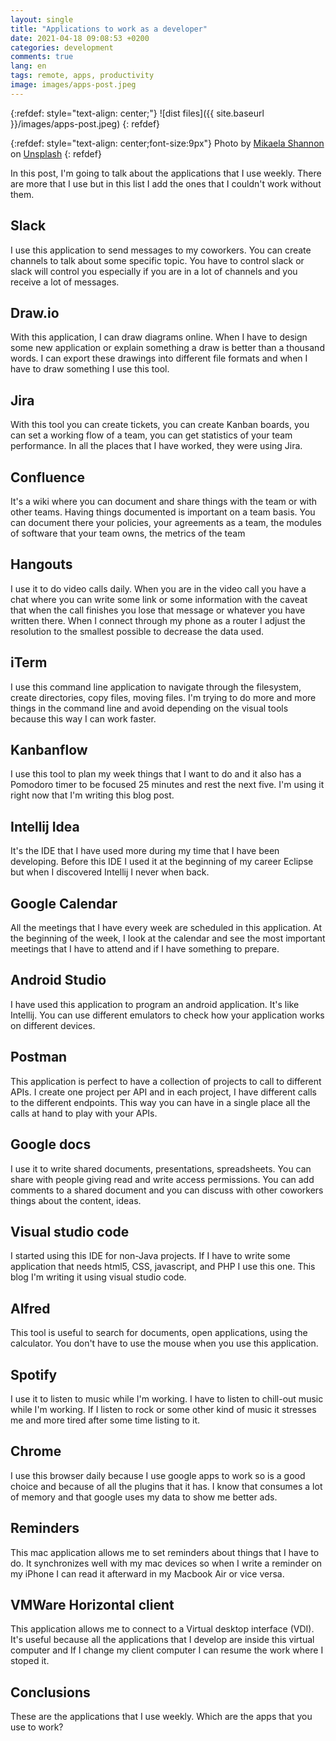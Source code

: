 ```yaml
---
layout: single
title: "Applications to work as a developer"
date: 2021-04-18 09:08:53 +0200
categories: development
comments: true
lang: en
tags: remote, apps, productivity
image: images/apps-post.jpeg
---
```


{:refdef: style="text-align: center;"}
![dist files]({{ site.baseurl }}/images/apps-post.jpeg)
{: refdef}

{:refdef: style="text-align: center;font-size:9px"}
Photo by <a href="https://unsplash.com/@mikaelashannon?utm_source=unsplash&utm_medium=referral&utm_content=creditCopyText">Mikaela Shannon</a> on <a href="https://unsplash.com/s/photos/desktop-apps?utm_source=unsplash&utm_medium=referral&utm_content=creditCopyText">Unsplash</a>
{: refdef}  

In this post, I'm going to talk about the applications that I use weekly. There are more that I use but in this list I add the ones that I couldn't work without them.

## Slack

I use this application to send messages to my coworkers. You can create channels to talk about some specific topic. You have to control slack or slack will control you especially if you are in a lot of channels and you receive a lot of messages.

## Draw.io

With this application, I can draw diagrams online. When I have to design some new application or explain something a draw is better than a thousand words. I can export these drawings into different file formats and when I have to draw something I use this tool.

## Jira

With this tool you can create tickets, you can create Kanban boards, you can set a working flow of a team, you can get statistics of your team performance. In all the places that I have worked, they were using Jira.

## Confluence

It's a wiki where you can document and share things with the team or with other teams. Having things documented is important on a team basis. You can document there your policies, your agreements as a team, the modules of software that your team owns, the metrics of the team 

## Hangouts

I use it to do video calls daily. When you are in the video call you have a chat where you can write some link or some information with the caveat that when the call finishes you lose that message or whatever you have written there. When I connect through my phone as a router I adjust the resolution to the smallest possible to decrease the data used.

## iTerm

I use this command line application to navigate through the filesystem, create directories, copy files, moving files. I'm trying to do more and more things in the command line and avoid depending on the visual tools because this way I can work faster. 

## Kanbanflow

I use this tool to plan my week things that I want to do and it also has a Pomodoro timer to be focused 25 minutes and rest the next five. I'm using it right now that I'm writing this blog post.

## Intellij Idea

It's the IDE that I have used more during my time that I have been developing. Before this IDE I used it at the beginning of my career Eclipse but when I discovered Intellij I never when back.

## Google Calendar

All the meetings that I have every week are scheduled in this application. At the beginning of the week, I look at the calendar and see the most important meetings that I have to attend and if I have something to prepare.

## Android Studio

I have used this application to program an android application. It's like Intellij. You can use different emulators to check how your application works on different devices.

## Postman

This application is perfect to have a collection of projects to call to different APIs. I create one project per API and in each project, I have different calls to the different endpoints. This way you can have in a single place all the calls at hand to play with your APIs.

## Google docs

I use it to write shared documents, presentations, spreadsheets. You can share with people giving read and write access permissions. You can add comments to a shared document and you can discuss with other coworkers things about the content, ideas.

## Visual studio code

I started using this IDE for non-Java projects. If I have to write some application that needs html5, CSS, javascript, and PHP I use this one. This blog I'm writing it using visual studio code.

## Alfred

This tool is useful to search for documents, open applications, using the calculator. You don't have to use the mouse when you use this application. 

## Spotify

I use it to listen to music while I'm working. I have to listen to chill-out music while I'm working. If I listen to rock or some other kind of music it stresses me and more tired after some time listing to it. 

## Chrome

I use this browser daily because I use google apps to work so is a good choice and because of all the plugins that it has. I know that consumes a lot of memory and that google uses my data to show me better ads.   

## Reminders

This mac application allows me to set reminders about things that I have to do. It synchronizes well with my mac devices so when I write a reminder on my iPhone I can read it afterward in my Macbook Air or vice versa.

## VMWare Horizontal client

This application allows me to connect to a Virtual desktop interface (VDI). It's useful because all the applications that I develop are inside this virtual computer and If I change my client computer I can resume the work where I stoped it.

## Conclusions

These are the applications that I use weekly. Which are the apps that you use to work? 